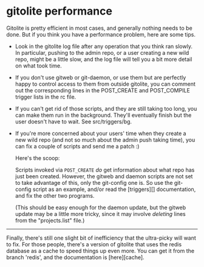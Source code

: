 # gitolite performance

Gitolite is pretty efficient in most cases, and generally nothing needs to be
done.  But if you think you have a performance problem, here are some tips.

  * Look in the gitolite log file after any operation that you think ran
    slowly.  In particular, pushing to the admin repo, or a user creating a
    new wild repo, might be a little slow, and the log file will tell you a
    bit more detail on what took time.

  * If you don't use gitweb or git-daemon, or use them but are perfectly happy
    to control access to them from outside gitolite, you can comment out the
    corresponding lines in the POST\_CREATE and POST\_COMPILE trigger lists in
    the rc file.

  * If you can't get rid of those scripts, and they are still taking too long,
    you can make them run in the background.  They'll eventually finish but
    the user doesn't have to wait.  See src/triggers/bg.

  * If you're more concerned about your users' time when they create a new
    wild repo (and not so much about the admin push taking time), you can fix
    a couple of scripts and send me a patch :)

    Here's the scoop:

    Scripts invoked via `POST_CREATE` *do* get information about what repo has
    just been created.  However, the gitweb and daemon scripts are not set to
    take advantage of this, only the git-config one is.  So use the git-config
    script as an example, and/or read the [triggers][] documentation, and fix
    the other two programs.

    (This should be easy enough for the daemon update, but the gitweb update
    may be a little more tricky, since it may involve *deleting* lines from
    the "projects.list" file.)

----

Finally, there's still one slight bit of inefficiency that the ultra-picky
will want to fix.  For those people, there's a version of gitolite that uses
the redis database as a cache to speed things up even more.  You can get it
from the branch 'redis', and the documentation is [here][cache].
